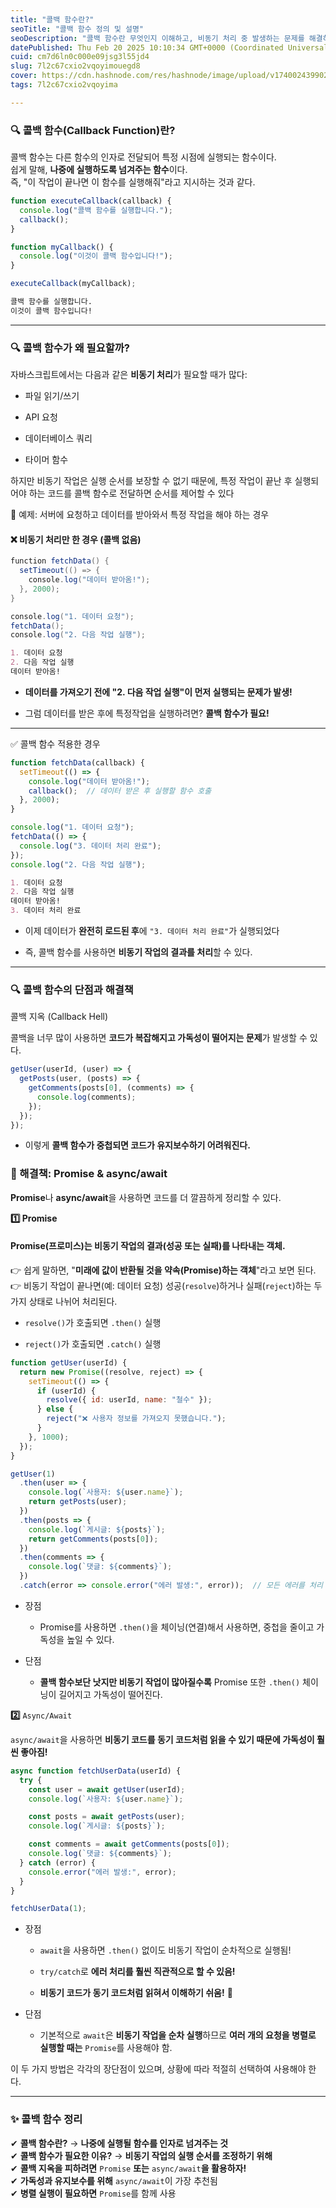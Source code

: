 ```yaml
---
title: "콜백 함수란?"
seoTitle: "콜백 함수 정의 및 설명"
seoDescription: "콜백 함수란 무엇인지 이해하고, 비동기 처리 중 발생하는 문제를 해결하는 방법을 알아보세요"
datePublished: Thu Feb 20 2025 10:10:34 GMT+0000 (Coordinated Universal Time)
cuid: cm7d6ln0c000e09jsg3l55jd4
slug: 7l2c67cxio2vqoyimouegd8
cover: https://cdn.hashnode.com/res/hashnode/image/upload/v1740024399026/1a6ef510-0395-409a-82b8-8fd8835a2ac0.png
tags: 7l2c67cxio2vqoyima

---
```


### **🔍** 콜백 함수(Callback Function)란?

콜백 함수는 다른 함수의 인자로 전달되어 특정 시점에 실행되는 함수이다.  
쉽게 말해, **나중에 실행하도록 넘겨주는 함수**이다.  
즉, "이 작업이 끝나면 이 함수를 실행해줘"라고 지시하는 것과 같다.

```javascript
function executeCallback(callback) {
  console.log("콜백 함수를 실행합니다.");
  callback();
}

function myCallback() {
  console.log("이것이 콜백 함수입니다!");
}

executeCallback(myCallback);
```

```markdown
콜백 함수를 실행합니다.
이것이 콜백 함수입니다!
```

---

### **🔍** 콜백 함수가 왜 필요할까?

자바스크립트에서는 다음과 같은 **비동기 처리**가 필요할 때가 많다:

* 파일 읽기/쓰기
    
* API 요청
    
* 데이터베이스 쿼리
    
* 타이머 함수
    

하지만 비동기 작업은 실행 순서를 보장할 수 없기 때문에, 특정 작업이 끝난 후 실행되어야 하는 코드를 콜백 함수로 전달하면 순서를 제어할 수 있다

📌 예제: 서버에 요청하고 데이터를 받아와서 특정 작업을 해야 하는 경우

#### ❌ 비동기 처리만 한 경우 (콜백 없음)

```java
function fetchData() {
  setTimeout(() => {
    console.log("데이터 받아옴!");
  }, 2000);
}

console.log("1. 데이터 요청");
fetchData();
console.log("2. 다음 작업 실행");
```

```markdown
1. 데이터 요청
2. 다음 작업 실행
데이터 받아옴!
```

* **데이터를 가져오기 전에 "2. 다음 작업 실행"이 먼저 실행되는 문제가 발생!**
    
* 그럼 데이터를 받은 후에 특정작업을 실행하려면? **콜백 함수가 필요!**
    

---

✅ 콜백 함수 적용한 경우

```javascript
function fetchData(callback) {
  setTimeout(() => {
    console.log("데이터 받아옴!");
    callback();  // 데이터 받은 후 실행할 함수 호출
  }, 2000);
}

console.log("1. 데이터 요청");
fetchData(() => {
  console.log("3. 데이터 처리 완료");
});
console.log("2. 다음 작업 실행");
```

```markdown
1. 데이터 요청
2. 다음 작업 실행
데이터 받아옴!
3. 데이터 처리 완료
```

* 이제 데이터가 **완전히 로드된 후**에 `"3. 데이터 처리 완료"`가 실행되었다
    
* 즉, 콜백 함수를 사용하면 **비동기 작업의 결과를 처리**할 수 있다.
    

---

### **🔍** 콜백 함수의 단점과 해결책

콜백 지옥 (Callback Hell)

콜백을 너무 많이 사용하면 **코드가 복잡해지고 가독성이 떨어지는 문제**가 발생할 수 있다.

```javascript
getUser(userId, (user) => {
  getPosts(user, (posts) => {
    getComments(posts[0], (comments) => {
      console.log(comments);
    });
  });
});
```

* 이렇게 **콜백 함수가 중첩되면 코드가 유지보수하기 어려워진다.**
    

### 🔹 해결책: **Promise & async/await**

**Promise**나 **async/await**을 사용하면 코드를 더 깔끔하게 정리할 수 있다.

**1️⃣ Promise**

#### Promise(프로미스)는 비동기 작업의 결과(성공 또는 실패)를 나타내는 객체.

👉 쉽게 말하면, "**미래에 값이 반환될 것을 약속(Promise)하는 객체**"라고 보면 된다.  
👉 비동기 작업이 끝나면(예: 데이터 요청) 성공(`resolve`)하거나 실패(`reject`)하는 두 가지 상태로 나뉘어 처리된다.

* `resolve()`가 호출되면 `.then()` 실행
    
* `reject()`가 호출되면 `.catch()` 실행
    

```javascript
function getUser(userId) {
  return new Promise((resolve, reject) => {
    setTimeout(() => {
      if (userId) {
        resolve({ id: userId, name: "철수" });
      } else {
        reject("❌ 사용자 정보를 가져오지 못했습니다.");
      }
    }, 1000);
  });
}

getUser(1)
  .then(user => {
    console.log(`사용자: ${user.name}`);
    return getPosts(user);
  })
  .then(posts => {
    console.log(`게시글: ${posts}`);
    return getComments(posts[0]);
  })
  .then(comments => {
    console.log(`댓글: ${comments}`);
  })
  .catch(error => console.error("에러 발생:", error));  // 모든 에러를 처리
```

* 장점
    
    * Promise를 사용하면 `.then()`을 체이닝(연결)해서 사용하면, 중첩을 줄이고 가독성을 높일 수 있다.
        
* 단점
    
    * **콜백 함수보단 낫지만 비동기 작업이 많아질수록** Promise 또한 `.then()` 체이닝이 길어지고 가독성이 떨어진다.
        

**2️⃣** `Async/Await`

`async/await`을 사용하면 **비동기 코드를 동기 코드처럼 읽을 수 있기 때문에 가독성이 훨씬 좋아짐!**

```javascript
async function fetchUserData(userId) {
  try {
    const user = await getUser(userId);
    console.log(`사용자: ${user.name}`);

    const posts = await getPosts(user);
    console.log(`게시글: ${posts}`);

    const comments = await getComments(posts[0]);
    console.log(`댓글: ${comments}`);
  } catch (error) {
    console.error("에러 발생:", error);
  }
}

fetchUserData(1);
```

* 장점
    
    * `await`을 사용하면 `.then()` 없이도 비동기 작업이 순차적으로 실행됨!
        
    * `try/catch`로 **에러 처리를 훨씬 직관적으로 할 수 있음!**
        
    * **비동기 코드가 동기 코드처럼 읽혀서 이해하기 쉬움!** 🚀
        
* 단점
    
    * 기본적으로 `await`은 **비동기 작업을 순차 실행**하므로 **여러 개의 요청을 병렬로 실행할 때는** `Promise`를 사용해야 함.
        

이 두 가지 방법은 각각의 장단점이 있으며, 상황에 따라 적절히 선택하여 사용해야 한다.

---

### ✨ 콜백 함수 정리

✔ **콜백 함수란?** → **나중에 실행될 함수를 인자로 넘겨주는 것**  
✔ **콜백 함수가 필요한 이유?** → **비동기 작업의 실행 순서를 조정하기 위해**  
✔ **콜백 지옥을 피하려면** `Promise` **또는** `async/await`**을 활용하자!**  
✔ **가독성과 유지보수를 위해** `async/await`이 가장 추천됨  
✔ **병렬 실행이 필요하면** `Promise`를 함께 사용
